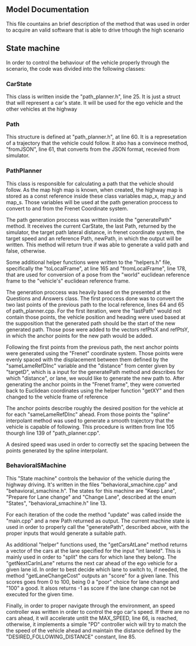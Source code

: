 ## Model Documentation

This file countains an brief description of the method that was used in order to acquire an valid software that is able to drive trhough the high scenario

## State machine

In order to control the behaviour of the vehicle properly through the scenario, the code was divided into the following classes:

### CarState

This class is written inside the "path_planner.h", line 25. It is just a struct that will represent a car's state. It will be used for the ego vehicle and the other vehicles at the highway

### Path

This structure is defined at "path_planner.h", at line 60. It is a represetation of a trajectory that the vehicle could follow. It also has a convinece method, "fromJSON", line 61, that converts from the JSON format, recevied from simulator. 

###  PathPlanner

This class is responsible for calculating a path that the vehicle should follow. As the map high map is known, when created, the highway map is stored as a const reference inside these class variables map_x, map_y and map_s. Those variables will be used at the path generation proccess to convert to and from the Frenet Coordinate system. 

The path generation proccess was written inside the "generatePath" method. It receives the current CarState, the last Path, returned by the simulator, the target path lateral distance, in frenet coordinate system, the target speed and an reference Path, newPath, in which the output will be written. This method will return true if was able to generate a valid path and false, otherwise.

Some additional helper functions were written to the "helpers.h" file, specifically the "toLocalFrame", at line 165 and "fromLocalFrame", line 178, that are used for conversion of a pose from the "world" euclidean reference frame to the "vehicle's" euclidean reference frame. 

The generation proccess was heavily based on the presented at the Questions and Answers class. The first proccess done was to convert the two last points of the previous path to the local reference, lines 64 and 65 of path_planner.cpp. For the first iteration, were the "lastPath" would not contain those points, the vehicle position and heading were used based at the supposition that the generated path should be the start of the new generated path. Those pose were added to the vectors refPtsX and refPtsY, in which the anchor points for the new path would be added. 

Following the first points from the previous path, the next anchor points were generated using the "Frenet" coordinate system. Those points were evenly spaced with the displacement between them defined by the "sameLameRefDInc" variable and the "distance" from center given by "targetD", which is a input for the generatePath method and describes for which "distance", or lane, we would like to generate the new path to. After generating the anchor points in the "Frenet frame", they were converted back to Euclidean coordinates using the helper function "getXY" and then changed to the vehicle frame of reference

The anchor points describe roughly the desired position for the vehicle at for each "sameLameRefDInc" ahead. From those points the "spline" interpolant method was used to generate a smooth trajectory that the vehicle is capable of following. This procedure is written from line 105 thourgh line 139 of "path_planner.cpp".

A desired speed was used in order to correctly set the spacing between the points generated by the spline interpolant.


### BehavioralSMachine

This "State machine" controls the behavior of the vehicle during the highway driving. It's written in the files "behavioral_smachine.cpp" and "behavioral_smachine.h". The states for this machine are "Keep Lane", "Prepare for Lane change" and "Change Lane", described at the enum "States", "behavioral_smachine.h" line 13.

For each iteration of the code the method "update" was called inside the "main.cpp" and a new Path returned as output. The current machine state is used in order to properly call the "generatePath", described above, with the proper inputs that would generate a suitable path. 

As additional "helper" functions used, the "getCarsAtLane" method returns a vector of the cars at the lane specified for the input "int laneId". This is mainly used in order to "split" the cars for which lane they belong. The "getNextCarInLane" returns the next car ahead of the ego vehicle for a given lane id. In order to best decide which lane to switch to, if needed, the method "getLaneChangeCost" outputs an "score" for a given lane. This scores goes from 0 to 100, being 0 a "poor" choice for lane change and "100" a good. It alsos returns -1 as score if the lane change can not be executed for the given time. 

Finally, in order to proper navigate through the environment, an speed controller was written in order to control the ego car's speed. If there are no cars ahead, it will accelerate untilt the MAX_SPEED, line 66, is reached, otherwise, it implements a simple "PD" controller wich will try to match the the speed of the vehicle ahead and maintain the distance defined by the "DESIRED_FOLLOWING_DISTANCE" constant, line 85.

